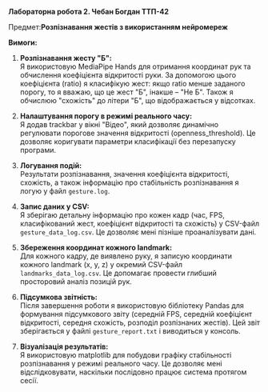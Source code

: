 **Лабораторна робота 2. Чебан Богдан ТТП-42**

Предмет:**Розпізнавання жестів з використанням нейромереж**


**Вимоги:**

1. **Розпізнавання жесту "Б":**  
   Я використовую MediaPipe Hands для отримання координат рук та обчислення коефіцієнта відкритості руки. За допомогою цього коефіцієнта (ratio) я класифікую жест: якщо ratio менше заданого порогу, то я вважаю, що це жест "Б", інакше – "Не Б". Також я обчислюю "схожість" до літери "Б", що відображається у відсотках.

2. **Налаштування порогу в режимі реального часу:**  
   Я додав trackbar у вікні "Відео", який дозволяє динамічно регулювати порогове значення відкритості (openness_threshold). Це дозволяє коригувати параметри класифікації без перезапуску програми.

3. **Логування подій:**  
   Результати розпізнавання, значення коефіцієнта відкритості, схожість, а також інформацію про стабільність розпізнавання я логую у файл `gesture.log`.

4. **Запис даних у CSV:**  
   Я зберігаю детальну інформацію про кожен кадр (час, FPS, класифікований жест, коефіцієнт відкритості та схожість) у CSV-файл `gesture_data_log.csv`. Це дозволяє мені пізніше проаналізувати дані.

5. **Збереження координат кожного landmark:**  
   Для кожного кадру, де виявлено руку, я записую координати кожного landmark (x, y, z) у окремий CSV-файл `landmarks_data_log.csv`. Це допомагає провести глибший просторовий аналіз позицій рук.

6. **Підсумкова звітність:**  
   Після завершення роботи я використовую бібліотеку Pandas для формування підсумкового звіту (середній FPS, середній коефіцієнт відкритості, середня схожість, розподіл розпізнаних жестів). Цей звіт зберігається у файлі `gesture_report.txt` і виводиться у консоль.

7. **Візуалізація результатів:**  
   Я використовую matplotlib для побудови графіку стабільності розпізнавання у режимі реального часу. Це дозволяє мені відслідковувати, наскільки послідовно працює система протягом сесії.

